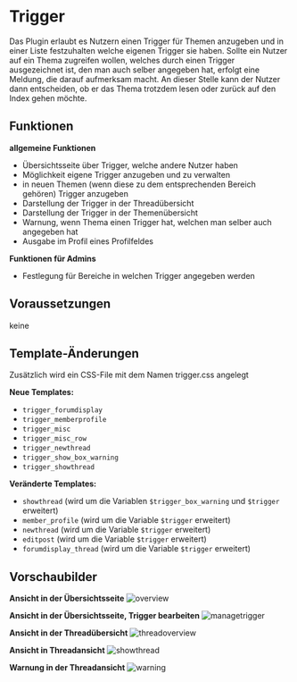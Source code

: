 # Trigger
Das Plugin erlaubt es Nutzern einen Trigger für Themen anzugeben und in einer Liste festzuhalten welche eigenen Trigger sie haben. Sollte ein Nutzer auf ein Thema zugreifen wollen, welches durch einen Trigger ausgezeichnet ist, den man auch selber angegeben hat, erfolgt eine Meldung, die darauf aufmerksam macht. An dieser Stelle kann der Nutzer dann entscheiden, ob er das Thema trotzdem lesen oder zurück auf den Index gehen möchte.

## Funktionen
__allgemeine Funktionen__
* Übersichtsseite über Trigger, welche andere Nutzer haben
* Möglichkeit eigene Trigger anzugeben und zu verwalten
* in neuen Themen (wenn diese zu dem entsprechenden Bereich gehören) Trigger anzugeben
* Darstellung der Trigger in der Threadübersicht
* Darstellung der Trigger in der Themenübersicht
* Warnung, wenn Thema einen Trigger hat, welchen man selber auch angegeben hat
* Ausgabe im Profil eines Profilfeldes

__Funktionen für Admins__
* Festlegung für Bereiche in welchen Trigger angegeben werden

## Voraussetzungen
keine

## Template-Änderungen
Zusätzlich wird ein CSS-File mit dem Namen trigger.css angelegt

__Neue Templates:__
* `trigger_forumdisplay`
* `trigger_memberprofile`
* `trigger_misc`
* `trigger_misc_row`
* `trigger_newthread`
* `trigger_show_box_warning`
* `trigger_showthread`

__Veränderte Templates:__
* `showthread` (wird um die Variablen `$trigger_box_warning` und `$trigger` erweitert)
* `member_profile` (wird um die Variable `$trigger` erweitert)
* `newthread` (wird um die Variable `$trigger` erweitert)
* `editpost` (wird um die Variable `$trigger` erweitert)
* `forumdisplay_thread` (wird um die Variable `$trigger` erweitert)

## Vorschaubilder
__Ansicht in der Übersichtsseite__
![overview](https://aheartforspinach.de/upload/plugins/trigger_misc_overview.png)

__Ansicht in der Übersichtsseite, Trigger bearbeiten__
![managetrigger](https://aheartforspinach.de/upload/plugins/trigger_misc_manage.png)

__Ansicht in der Threadübersicht__
![threadoverview](https://aheartforspinach.de/upload/plugins/trigger_forumdisplay.png)

__Ansicht in Threadansicht__
![showthread](https://aheartforspinach.de/upload/plugins/trigger_showthread.png)

__Warnung in der Threadansicht__
![warning](https://aheartforspinach.de/upload/plugins/trigger_warning.png)
